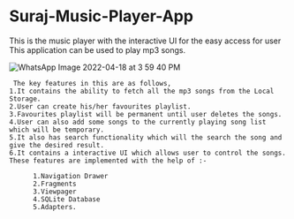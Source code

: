 # Suraj-Music-Player-App
This is the music player with the interactive UI for the easy access for user This application can be used to play mp3 songs.

 ![WhatsApp Image 2022-04-18 at 3 59 40 PM](https://user-images.githubusercontent.com/101108540/163799852-3d9f0edd-db82-4ede-bcee-ee2c768aa77a.jpeg)



     The key features in this are as follows,
    1.It contains the ability to fetch all the mp3 songs from the Local Storage.
    2.User can create his/her favourites playlist.
    3.Favourites playlist will be permanent until user deletes the songs.
    4.User can also add some songs to the currently playing song list which will be temporary.
    5.It also has search functionality which will the search the song and give the desired result.
    6.It contains a interactive UI which allows user to control the songs. These features are implemented with the help of :-

          1.Navigation Drawer
          2.Fragments
          3.Viewpager
          4.SQLite Database
          5.Adapters.
